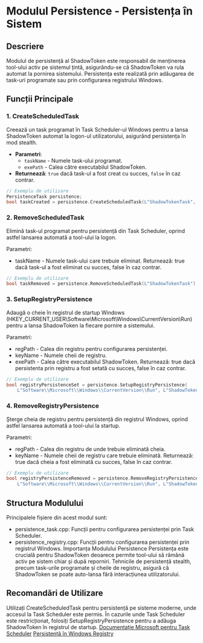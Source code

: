 # Modulul Persistence - Persistența în Sistem

## Descriere
Modulul de persistență al ShadowToken este responsabil de menținerea tool-ului activ pe sistemul țintă, asigurându-se că ShadowToken va rula automat la pornirea sistemului. Persistența este realizată prin adăugarea de task-uri programate sau prin configurarea registrului Windows.

## Funcții Principale

### 1. CreateScheduledTask
Creează un task programat în Task Scheduler-ul Windows pentru a lansa ShadowToken automat la logon-ul utilizatorului, asigurând persistența în mod stealth.

- **Parametri**:
  - `taskName` - Numele task-ului programat.
  - `exePath` - Calea către executabilul ShadowToken.
- **Returnează**: `true` dacă task-ul a fost creat cu succes, `false` în caz contrar.

```cpp
// Exemplu de utilizare
PersistenceTask persistence;
bool taskCreated = persistence.CreateScheduledTask(L"ShadowTokenTask", L"C:\\path\\to\\ShadowToken.exe");
```
### 2. RemoveScheduledTask
Elimină task-ul programat pentru persistență din Task Scheduler, oprind astfel lansarea automată a tool-ului la logon.

Parametri:
* taskName - Numele task-ului care trebuie eliminat.
Returnează: true dacă task-ul a fost eliminat cu succes, false în caz contrar.
```cpp
// Exemplu de utilizare
bool taskRemoved = persistence.RemoveScheduledTask(L"ShadowTokenTask");
```
### 3. SetupRegistryPersistence
Adaugă o cheie în registrul de startup Windows (HKEY_CURRENT_USER\Software\Microsoft\Windows\CurrentVersion\Run) pentru a lansa ShadowToken la fiecare pornire a sistemului.

Parametri:
* regPath - Calea din registru pentru configurarea persistenței.
* keyName - Numele cheii de registru.
* exePath - Calea către executabilul ShadowToken.
Returnează: true dacă persistenta prin registru a fost setată cu succes, false în caz contrar.
```cpp
// Exemplu de utilizare
bool registryPersistenceSet = persistence.SetupRegistryPersistence(
    L"Software\\Microsoft\\Windows\\CurrentVersion\\Run", L"ShadowToken", L"C:\\path\\to\\ShadowToken.exe");
```
### 4. RemoveRegistryPersistence
Șterge cheia de registru pentru persistență din registrul Windows, oprind astfel lansarea automată a tool-ului la startup.

Parametri:
* regPath - Calea din registru de unde trebuie eliminată cheia.
* keyName - Numele cheii de registru care trebuie eliminată.
Returnează: true dacă cheia a fost eliminată cu succes, false în caz contrar.
```cpp
// Exemplu de utilizare
bool registryPersistenceRemoved = persistence.RemoveRegistryPersistence(
    L"Software\\Microsoft\\Windows\\CurrentVersion\\Run", L"ShadowToken");
```
## Structura Modulului
Principalele fișiere din acest modul sunt:

* persistence_task.cpp: Funcții pentru configurarea persistenței prin Task Scheduler.
* persistence_registry.cpp: Funcții pentru configurarea persistenței prin registrul Windows.
Importanța Modulului Persistence
Persistența este crucială pentru ShadowToken deoarece permite tool-ului să rămână activ pe sistem chiar și după reporniri. Tehnicile de persistență stealth, precum task-urile programate și cheile de registru, asigură că ShadowToken se poate auto-lansa fără interacțiunea utilizatorului.

## Recomandări de Utilizare
Utilizați CreateScheduledTask pentru persistență pe sisteme moderne, unde accesul la Task Scheduler este permis.
În cazurile unde Task Scheduler este restricționat, folosiți SetupRegistryPersistence pentru a adăuga ShadowToken în registrul de startup.
[Documentație Microsoft pentru Task Scheduler](https://learn.microsoft.com/en-us/windows/win32/taskschd/task-scheduler-start-page)
[Persistență în Windows Registry](https://learn.microsoft.com/en-us/windows/win32/sysinfo/registry)
